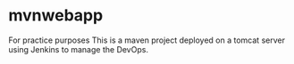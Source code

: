 # mvnwebapp
For practice purposes
This is a maven project deployed on a tomcat server using Jenkins to manage the DevOps.
